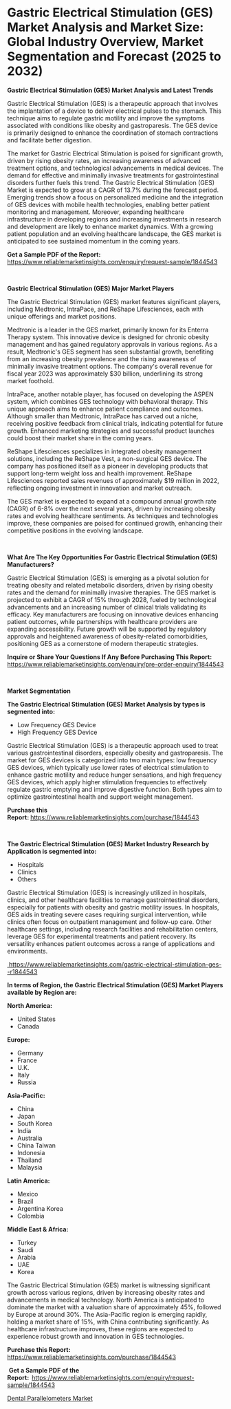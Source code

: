<p><h1>Gastric Electrical Stimulation (GES) Market Analysis and Market Size: Global Industry Overview, Market Segmentation and Forecast (2025 to 2032)</h1></p><p><strong>Gastric Electrical Stimulation (GES) Market Analysis and Latest Trends</strong></p>
<p><p>Gastric Electrical Stimulation (GES) is a therapeutic approach that involves the implantation of a device to deliver electrical pulses to the stomach. This technique aims to regulate gastric motility and improve the symptoms associated with conditions like obesity and gastroparesis. The GES device is primarily designed to enhance the coordination of stomach contractions and facilitate better digestion.</p><p>The market for Gastric Electrical Stimulation is poised for significant growth, driven by rising obesity rates, an increasing awareness of advanced treatment options, and technological advancements in medical devices. The demand for effective and minimally invasive treatments for gastrointestinal disorders further fuels this trend. The Gastric Electrical Stimulation (GES) Market is expected to grow at a CAGR of 13.7% during the forecast period. Emerging trends show a focus on personalized medicine and the integration of GES devices with mobile health technologies, enabling better patient monitoring and management. Moreover, expanding healthcare infrastructure in developing regions and increasing investments in research and development are likely to enhance market dynamics. With a growing patient population and an evolving healthcare landscape, the GES market is anticipated to see sustained momentum in the coming years.</p></p>
<p><strong>Get a Sample PDF of the Report:&nbsp;</strong> <a href="https://www.reliablemarketinsights.com/enquiry/request-sample/1844543?utm_campaign=3272&utm_medium=2&utm_source=Github&utm_content=ia&utm_term=05032025&utm_id=gastric-electrical-stimulation-ges">https://www.reliablemarketinsights.com/enquiry/request-sample/1844543</a></p>
<p>&nbsp;</p>
<p><strong>Gastric Electrical Stimulation (GES) Major Market Players</strong></p>
<p><p>The Gastric Electrical Stimulation (GES) market features significant players, including Medtronic, IntraPace, and ReShape Lifesciences, each with unique offerings and market positions. </p><p>Medtronic is a leader in the GES market, primarily known for its Enterra Therapy system. This innovative device is designed for chronic obesity management and has gained regulatory approvals in various regions. As a result, Medtronic's GES segment has seen substantial growth, benefiting from an increasing obesity prevalence and the rising awareness of minimally invasive treatment options. The company's overall revenue for fiscal year 2023 was approximately $30 billion, underlining its strong market foothold.</p><p>IntraPace, another notable player, has focused on developing the ASPEN system, which combines GES technology with behavioral therapy. This unique approach aims to enhance patient compliance and outcomes. Although smaller than Medtronic, IntraPace has carved out a niche, receiving positive feedback from clinical trials, indicating potential for future growth. Enhanced marketing strategies and successful product launches could boost their market share in the coming years.</p><p>ReShape Lifesciences specializes in integrated obesity management solutions, including the ReShape Vest, a non-surgical GES device. The company has positioned itself as a pioneer in developing products that support long-term weight loss and health improvement. ReShape Lifesciences reported sales revenues of approximately $19 million in 2022, reflecting ongoing investment in innovation and market outreach.</p><p>The GES market is expected to expand at a compound annual growth rate (CAGR) of 6-8% over the next several years, driven by increasing obesity rates and evolving healthcare sentiments. As techniques and technologies improve, these companies are poised for continued growth, enhancing their competitive positions in the evolving landscape.</p></p>
<p>&nbsp;</p>
<p><strong>What Are The Key Opportunities For Gastric Electrical Stimulation (GES) Manufacturers?</strong></p>
<p><p>Gastric Electrical Stimulation (GES) is emerging as a pivotal solution for treating obesity and related metabolic disorders, driven by rising obesity rates and the demand for minimally invasive therapies. The GES market is projected to exhibit a CAGR of 15% through 2028, fueled by technological advancements and an increasing number of clinical trials validating its efficacy. Key manufacturers are focusing on innovative devices enhancing patient outcomes, while partnerships with healthcare providers are expanding accessibility. Future growth will be supported by regulatory approvals and heightened awareness of obesity-related comorbidities, positioning GES as a cornerstone of modern therapeutic strategies.</p></p>
<p><strong>Inquire or Share Your Questions If Any Before Purchasing This Report:</strong> <a href="https://www.reliablemarketinsights.com/enquiry/pre-order-enquiry/1844543?utm_campaign=3272&utm_medium=2&utm_source=Github&utm_content=ia&utm_term=05032025&utm_id=gastric-electrical-stimulation-ges">https://www.reliablemarketinsights.com/enquiry/pre-order-enquiry/1844543</a></p>
<p>&nbsp;</p>
<p><strong>Market Segmentation</strong></p>
<p><strong>The Gastric Electrical Stimulation (GES) Market Analysis by types is segmented into:</strong></p>
<p><ul><li>Low Frequency GES Device</li><li>High Frequency GES Device</li></ul></p>
<p><p>Gastric Electrical Stimulation (GES) is a therapeutic approach used to treat various gastrointestinal disorders, especially obesity and gastroparesis. The market for GES devices is categorized into two main types: low frequency GES devices, which typically use lower rates of electrical stimulation to enhance gastric motility and reduce hunger sensations, and high frequency GES devices, which apply higher stimulation frequencies to effectively regulate gastric emptying and improve digestive function. Both types aim to optimize gastrointestinal health and support weight management.</p></p>
<p><strong>Purchase this Report:&nbsp;</strong><a href="https://www.reliablemarketinsights.com/purchase/1844543?utm_campaign=3272&utm_medium=2&utm_source=Github&utm_content=ia&utm_term=05032025&utm_id=gastric-electrical-stimulation-ges">https://www.reliablemarketinsights.com/purchase/1844543</a></p>
<p>&nbsp;</p>
<p><strong>The Gastric Electrical Stimulation (GES) Market Industry Research by Application is segmented into:</strong></p>
<p><ul><li>Hospitals</li><li>Clinics</li><li>Others</li></ul></p>
<p><p>Gastric Electrical Stimulation (GES) is increasingly utilized in hospitals, clinics, and other healthcare facilities to manage gastrointestinal disorders, especially for patients with obesity and gastric motility issues. In hospitals, GES aids in treating severe cases requiring surgical intervention, while clinics often focus on outpatient management and follow-up care. Other healthcare settings, including research facilities and rehabilitation centers, leverage GES for experimental treatments and patient recovery. Its versatility enhances patient outcomes across a range of applications and environments.</p></p>
<p><a href="https://www.reliablemarketinsights.com/gastric-electrical-stimulation-ges--r1844543?utm_campaign=3272&utm_medium=2&utm_source=Github&utm_content=ia&utm_term=05032025&utm_id=gastric-electrical-stimulation-ges">&nbsp;https://www.reliablemarketinsights.com/gastric-electrical-stimulation-ges--r1844543</a></p>
<p><strong>In terms of Region, the Gastric Electrical Stimulation (GES) Market Players available by Region are:</strong></p>
<p>
    <p> <strong> North America: </strong>
        <ul>
            <li>United States</li>
            <li>Canada</li>
        </ul>
        </p> 
    <p> <strong> Europe: </strong>
        <ul>
            <li>Germany</li>
            <li>France</li>
            <li>U.K.</li>
            <li>Italy</li>
            <li>Russia</li>
        </ul>
        </p> 
    <p> <strong> Asia-Pacific: </strong>
        <ul>
            <li>China</li>
            <li>Japan</li>
            <li>South Korea</li>
            <li>India</li>
            <li>Australia</li>
            <li>China Taiwan</li>
            <li>Indonesia</li>
            <li>Thailand</li>
            <li>Malaysia</li>
        </ul>
        </p> 
    <p> <strong> Latin America: </strong>
        <ul>
            <li>Mexico</li>
            <li>Brazil</li>
            <li>Argentina Korea</li>
            <li>Colombia</li>
        </ul>
        </p> 
    <p> <strong> Middle East & Africa: </strong>
        <ul>
            <li>Turkey</li>
            <li>Saudi</li>
            <li>Arabia</li>
            <li>UAE</li>
            <li>Korea</li>
        </ul>
    </p>
    </p>
<p><p>The Gastric Electrical Stimulation (GES) market is witnessing significant growth across various regions, driven by increasing obesity rates and advancements in medical technology. North America is anticipated to dominate the market with a valuation share of approximately 45%, followed by Europe at around 30%. The Asia-Pacific region is emerging rapidly, holding a market share of 15%, with China contributing significantly. As healthcare infrastructure improves, these regions are expected to experience robust growth and innovation in GES technologies.</p></p>
<p><strong>Purchase this Report: </strong><a href="https://www.reliablemarketinsights.com/purchase/1844543?utm_campaign=3272&utm_medium=2&utm_source=Github&utm_content=ia&utm_term=05032025&utm_id=gastric-electrical-stimulation-ges">https://www.reliablemarketinsights.com/purchase/1844543</a></p>
<p>&nbsp;<strong>Get a Sample PDF of the Report:&nbsp;&nbsp;</strong><a href="https://www.reliablemarketinsights.com/enquiry/request-sample/1844543?utm_campaign=3272&utm_medium=2&utm_source=Github&utm_content=ia&utm_term=05032025&utm_id=gastric-electrical-stimulation-ges">https://www.reliablemarketinsights.com/enquiry/request-sample/1844543</a></p>
<p><strong></strong></p>
<p><p><a href="https://github.com/bedelibekwe58/Market-Research-Report-List-1/blob/main/dental-parallelometers-market.md?utm_campaign=3272&utm_medium=2&utm_source=Github&utm_content=ia&utm_term=05032025&utm_id=gastric-electrical-stimulation-ges">Dental Parallelometers Market</a></p></p>